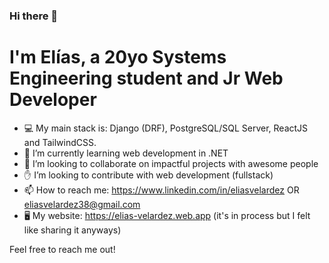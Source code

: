 ### Hi there 👋
# I'm Elías, a 20yo Systems Engineering student and Jr Web Developer

- :computer: My main stack is: Django (DRF), PostgreSQL/SQL Server, ReactJS and TailwindCSS.
- 🌱 I’m currently learning web development in .NET
- 👯 I’m looking to collaborate on impactful projects with awesome people
- ✋ I’m looking to contribute with web development (fullstack)
- 📫 How to reach me: https://www.linkedin.com/in/eliasvelardez OR eliasvelardez38@gmail.com
- 🖥️ My website: https://elias-velardez.web.app (it's in process but I felt like sharing it anyways)

Feel free to reach me out!
